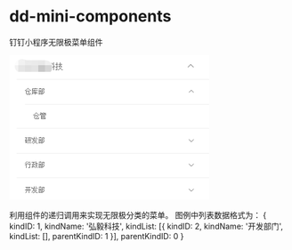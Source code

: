 # dd-mini-components
钉钉小程序无限极菜单组件


![image](https://raw.githubusercontent.com/ithinkyang/dd-mini-components/master/menu.png)

利用组件的递归调用来实现无限极分类的菜单。
图例中列表数据格式为：
{
  kindID: 1,
  kindName: '弘毅科技',
  kindList: [{
    kindID: 2,
    kindName: '开发部门',
    kindList: [],
    parentKindID: 1
  }],
  parentKindID: 0
}
